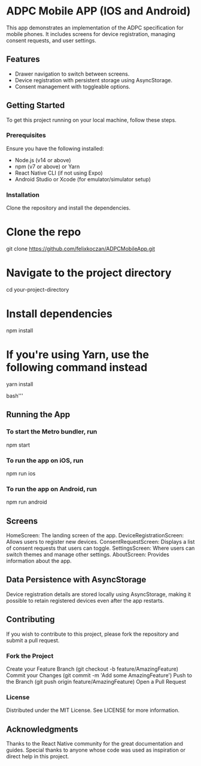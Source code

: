 # ADPC Mobile APP (IOS and Android)

This app demonstrates an implementation of the ADPC specification for mobile phones. It includes screens for device registration, managing consent requests, and user settings.

## Features

- Drawer navigation to switch between screens.
- Device registration with persistent storage using AsyncStorage.
- Consent management with toggleable options.

## Getting Started

To get this project running on your local machine, follow these steps.

### Prerequisites

Ensure you have the following installed:

- Node.js (v14 or above)
- npm (v7 or above) or Yarn
- React Native CLI (if not using Expo)
- Android Studio or Xcode (for emulator/simulator setup)

### Installation

Clone the repository and install the dependencies.

# Clone the repo

git clone https://github.com/felixkoczan/ADPCMobileApp.git

# Navigate to the project directory

cd your-project-directory

# Install dependencies

npm install

# If you're using Yarn, use the following command instead

yarn install

bash'''

## Running the App

### To start the Metro bundler, run

npm start

### To run the app on iOS, run

npm run ios

### To run the app on Android, run

npm run android

## Screens

HomeScreen: The landing screen of the app.
DeviceRegistrationScreen: Allows users to register new devices.
ConsentRequestScreen: Displays a list of consent requests that users can toggle.
SettingsScreen: Where users can switch themes and manage other settings.
AboutScreen: Provides information about the app.

## Data Persistence with AsyncStorage

Device registration details are stored locally using AsyncStorage, making it possible to retain registered devices even after the app restarts.

## Contributing

If you wish to contribute to this project, please fork the repository and submit a pull request.

### Fork the Project

Create your Feature Branch (git checkout -b feature/AmazingFeature)
Commit your Changes (git commit -m 'Add some AmazingFeature')
Push to the Branch (git push origin feature/AmazingFeature)
Open a Pull Request

### License

Distributed under the MIT License. See LICENSE for more information.

## Acknowledgments

Thanks to the React Native community for the great documentation and guides.
Special thanks to anyone whose code was used as inspiration or direct help in this project.
